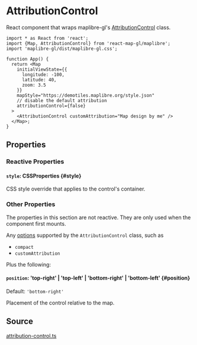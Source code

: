 # AttributionControl

React component that wraps maplibre-gl's [AttributionControl](https://maplibre.org/maplibre-gl-js/docs/API/classes/AttributionControl/) class.


```tsx
import * as React from 'react';
import {Map, AttributionControl} from 'react-map-gl/maplibre';
import 'maplibre-gl/dist/maplibre-gl.css';

function App() {
  return <Map
    initialViewState={{
      longitude: -100,
      latitude: 40,
      zoom: 3.5
    }}
    mapStyle="https://demotiles.maplibre.org/style.json"
    // disable the default attribution
    attributionControl={false}
  >
    <AttributionControl customAttribution="Map design by me" />
  </Map>;
}
```


## Properties

### Reactive Properties

#### `style`: CSSProperties {#style}

CSS style override that applies to the control's container.

### Other Properties

The properties in this section are not reactive. They are only used when the component first mounts.

Any [options](https://maplibre.org/maplibre-gl-js/docs/API/type-aliases/AttributionControlOptions/) supported by the `AttributionControl` class, such as

- `compact`
- `customAttribution`

Plus the following:

#### `position`: 'top-right' | 'top-left' | 'bottom-right' | 'bottom-left' {#position}

Default: `'bottom-right'`

Placement of the control relative to the map.


## Source

[attribution-control.ts](https://github.com/visgl/react-map-gl/tree/8.0-release/modules/react-maplibre/src/components/attribution-control.ts)
